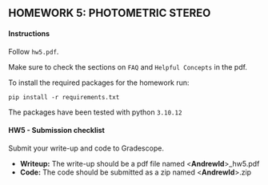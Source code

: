 ## HOMEWORK 5: PHOTOMETRIC STEREO

#### Instructions

Follow `hw5.pdf`.

Make sure to check the sections on `FAQ` and `Helpful Concepts` in the pdf.

To install the required packages for the homework run:

```
pip install -r requirements.txt
```

The packages have been tested with python `3.10.12`

#### HW5 - Submission checklist

Submit your write-up and code to Gradescope.

* **Writeup:** The write-up should be a pdf file named \<**AndrewId**\>_hw5.pdf
* **Code:** The code should be submitted as a zip named \<**AndrewId**\>.zip 

